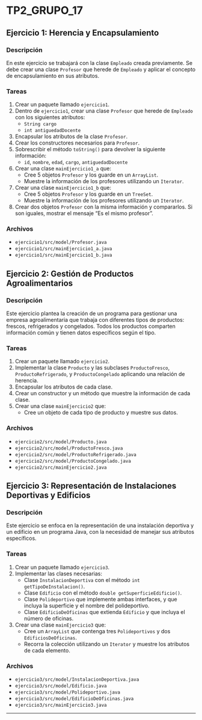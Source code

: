 # TP2_GRUPO_17
## Ejercicio 1: Herencia y Encapsulamiento

### Descripción
En este ejercicio se trabajará con la clase `Empleado` creada previamente. Se debe crear una clase `Profesor` que herede de `Empleado` y aplicar el concepto de encapsulamiento en sus atributos.

### Tareas
1. Crear un paquete llamado `ejercicio1`.
2. Dentro de `ejercicio1`, crear una clase `Profesor` que herede de `Empleado` con los siguientes atributos:
   - `String cargo`
   - `int antiguedadDocente`
3. Encapsular los atributos de la clase `Profesor`.
4. Crear los constructores necesarios para `Profesor`.
5. Sobrescribir el método `toString()` para devolver la siguiente información:
   - `id`, `nombre`, `edad`, `cargo`, `antiguedadDocente`
6. Crear una clase `mainEjercicio1_a` que:
   - Cree 5 objetos `Profesor` y los guarde en un `ArrayList`.
   - Muestre la información de los profesores utilizando un `Iterator`.
7. Crear una clase `mainEjercicio1_b` que:
   - Cree 5 objetos `Profesor` y los guarde en un `TreeSet`.
   - Muestre la información de los profesores utilizando un `Iterator`.
8. Crear dos objetos `Profesor` con la misma información y compararlos. Si son iguales, mostrar el mensaje “Es el mismo profesor”.

### Archivos
- `ejercicio1/src/model/Profesor.java`
- `ejercicio1/src/mainEjercicio1_a.java`
- `ejercicio1/src/mainEjercicio1_b.java`

## Ejercicio 2: Gestión de Productos Agroalimentarios

### Descripción
Este ejercicio plantea la creación de un programa para gestionar una empresa agroalimentaria que trabaja con diferentes tipos de productos: frescos, refrigerados y congelados. Todos los productos comparten información común y tienen datos específicos según el tipo.

### Tareas
1. Crear un paquete llamado `ejercicio2`.
2. Implementar la clase `Producto` y las subclases `ProductoFresco`, `ProductoRefrigerado`, y `ProductoCongelado` aplicando una relación de herencia.
3. Encapsular los atributos de cada clase.
4. Crear un constructor y un método que muestre la información de cada clase.
5. Crear una clase `mainEjercicio2` que:
   - Cree un objeto de cada tipo de producto y muestre sus datos.

### Archivos
- `ejercicio2/src/model/Producto.java`
- `ejercicio2/src/model/ProductoFresco.java`
- `ejercicio2/src/model/ProductoRefrigerado.java`
- `ejercicio2/src/model/ProductoCongelado.java`
- `ejercicio2/src/mainEjercicio2.java`

## Ejercicio 3: Representación de Instalaciones Deportivas y Edificios

### Descripción
Este ejercicio se enfoca en la representación de una instalación deportiva y un edificio en un programa Java, con la necesidad de manejar sus atributos específicos.

### Tareas
1. Crear un paquete llamado `ejercicio3`.
2. Implementar las clases necesarias:
   - Clase `InstalacionDeportiva` con el método `int getTipoDeInstalacion()`.
   - Clase `Edificio` con el método `double getSuperficieEdificio()`.
   - Clase `Polideportivo` que implemente ambas interfaces, y que incluya la superficie y el nombre del polideportivo.
   - Clase `EdificioDeOficinas` que extienda `Edificio` y que incluya el número de oficinas.
3. Crear una clase `mainEjercicio3` que:
   - Cree un `ArrayList` que contenga tres `Polideportivos` y dos `EdificiosDeOficinas`.
   - Recorra la colección utilizando un `Iterator` y muestre los atributos de cada elemento.

### Archivos
- `ejercicio3/src/model/InstalacionDeportiva.java`
- `ejercicio3/src/model/Edificio.java`
- `ejercicio3/src/model/Polideportivo.java`
- `ejercicio3/src/model/EdificioDeOficinas.java`
- `ejercicio3/src/mainEjercicio3.java`
---
